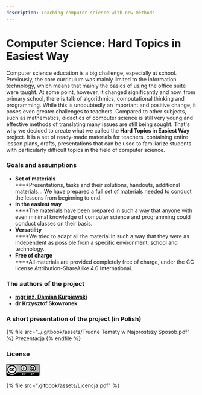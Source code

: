 ```yaml
---
description: Teaching computer science with new methods
---
```


# Computer Science: Hard Topics in Easiest Way

Computer science education is a big challenge, especially at school. Previously, the core curriculum was mainly limited to the information technology, which means that mainly the basics of using the office suite were taught. At some point, however, it changed significantly and now, from primary school, there is talk of algorithmics, computational thinking and programming. While this is undoubtedly an important and positive change, it poses even greater challenges to teachers. Compared to other subjects, such as mathematics, didactics of computer science is still very young and effective methods of translating many issues are still being sought. That's why we decided to create what we called the **Hard Topics in Easiest Way** project. It is a set of ready-made materials for teachers, containing entire lesson plans, drafts, presentations that can be used to familiarize students with particularly difficult topics in the field of computer science.

### Goals and assumptions

* **Set of materials**\
  ****Presentations, tasks and their solutions, handouts, additional materials... We have prepared a full set of materials needed to conduct the lessons from beginning to end.
* **In the easiest way**\
  ****The materials have been prepared in such a way that anyone with even minimal knowledge of computer science and programming could conduct classes on their basis.
* **Versatility**\
  ****We tried to adapt all the material in such a way that they were as independent as possible from a specific environment, school and technology.
* **Free of charge**\
  ****All materials are provided completely free of charge, under the CC license Attribution-ShareAlike 4.0 International.

### The authors of the project

* [**mgr inż. Damian Kurpiewski**](https://blackbat13.github.io)
* **dr Krzysztof Skowronek**

### A short presentation of the project (in Polish)

{% file src="../.gitbook/assets/Trudne Tematy w Najprostszy Sposób.pdf" %}
Prezentacja
{% endfile %}

### **License**

![CC BY-SA 4.0](../.gitbook/assets/88x31.png)

{% file src=".gitbook/assets/Licencja.pdf" %}
